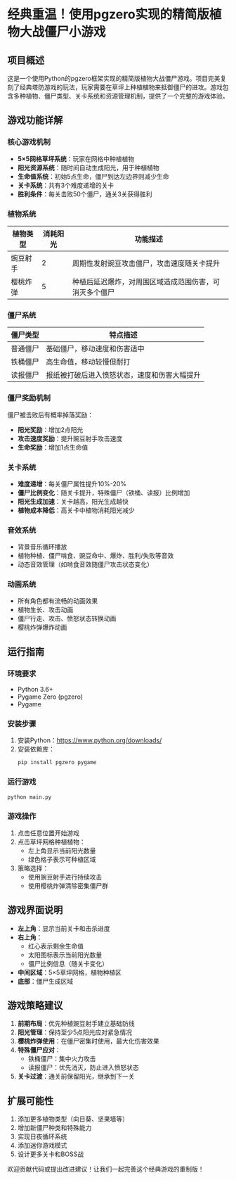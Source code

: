 # 经典重温！使用pgzero实现的精简版植物大战僵尸小游戏

## 项目概述

这是一个使用Python的pgzero框架实现的精简版植物大战僵尸游戏。项目完美复刻了经典塔防游戏的玩法，玩家需要在草坪上种植植物来抵御僵尸的进攻。游戏包含多种植物、僵尸类型、关卡系统和资源管理机制，提供了一个完整的游戏体验。

## 游戏功能详解

### 核心游戏机制
- **5×5网格草坪系统**：玩家在网格中种植植物
- **阳光资源系统**：随时间自动生成阳光，用于种植植物
- **生命值系统**：初始5点生命，僵尸到达左边界则减少生命
- **关卡系统**：共有3个难度递增的关卡
- **胜利条件**：每关击败50个僵尸，通关3关获得胜利

### 植物系统
| 植物类型     | 消耗阳光 | 功能描述                                                                 |
|--------------|----------|--------------------------------------------------------------------------|
| 豌豆射手     | 2        | 周期性发射豌豆攻击僵尸，攻击速度随关卡提升                               |
| 樱桃炸弹     | 5        | 种植后延迟爆炸，对周围区域造成范围伤害，可消灭多个僵尸                   |

### 僵尸系统
| 僵尸类型       | 特点描述                                                                 |
|----------------|--------------------------------------------------------------------------|
| 普通僵尸       | 基础僵尸，移动速度和伤害适中                                             |
| 铁桶僵尸       | 高生命值，移动较慢但耐打                                                 |
| 读报僵尸       | 报纸被打破后进入愤怒状态，速度和伤害大幅提升                             |

### 僵尸奖励机制
僵尸被击败后有概率掉落奖励：
- **阳光奖励**：增加2点阳光
- **攻击速度奖励**：提升豌豆射手攻击速度
- **生命奖励**：增加1点生命值

### 关卡系统
- **难度递增**：每关僵尸属性提升10%-20%
- **僵尸比例变化**：随关卡提升，特殊僵尸（铁桶、读报）比例增加
- **阳光生成加速**：关卡越高，阳光生成越快
- **植物成本降低**：高关卡中植物消耗阳光减少

### 音效系统
- 背景音乐循环播放
- 植物种植、僵尸啃食、豌豆命中、爆炸、胜利/失败等音效
- 动态音效管理（如啃食音效随僵尸攻击状态变化）

### 动画系统
- 所有角色都有流畅的动画效果
- 植物生长、攻击动画
- 僵尸行走、攻击、愤怒状态转换动画
- 樱桃炸弹爆炸动画

## 运行指南

### 环境要求
- Python 3.6+
- Pygame Zero (pgzero)
- Pygame

### 安装步骤
1. 安装Python：https://www.python.org/downloads/
2. 安装依赖库：
   ```bash
   pip install pgzero pygame
   ```

### 运行游戏
```bash
python main.py
```

### 游戏操作
1. 点击任意位置开始游戏
2. 点击草坪网格种植植物：
   - 左上角显示当前阳光数量
   - 绿色格子表示可种植区域
3. 策略选择：
   - 使用豌豆射手进行持续攻击
   - 使用樱桃炸弹清除密集僵尸群

## 游戏界面说明

- **左上角**：显示当前关卡和击杀进度
- **右上角**：
  - 红心表示剩余生命值
  - 太阳图标表示当前阳光数量
  - 僵尸比例信息（随关卡变化）
- **中间区域**：5×5草坪网格，植物种植区
- **底部**：僵尸生成区域


## 游戏策略建议

1. **前期布局**：优先种植豌豆射手建立基础防线
2. **阳光管理**：保持至少5点阳光应对紧急情况
3. **樱桃炸弹使用**：在僵尸密集时使用，最大化伤害效果
4. **特殊僵尸应对**：
   - 铁桶僵尸：集中火力攻击
   - 读报僵尸：优先消灭，防止进入愤怒状态
5. **关卡过渡**：通关前保留阳光，继承到下一关

## 扩展可能性

1. 添加更多植物类型（向日葵、坚果墙等）
2. 增加新僵尸种类和特殊能力
3. 实现日夜循环系统
4. 添加迷你游戏模式
5. 设计更多关卡和BOSS战

欢迎贡献代码或提出改进建议！让我们一起完善这个经典游戏的重制版！
